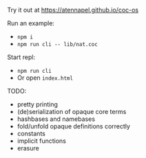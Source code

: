 Try it out at https://atennapel.github.io/coc-os

Run an example:
- `npm i`
- `npm run cli -- lib/nat.coc`

Start repl:
- `npm run cli`
- Or open `index.html`

TODO:
- pretty printing
- (de)serialization of opaque core terms
- hashbases and namebases
- fold/unfold opaque definitions correctly
- constants
- implicit functions
- erasure

